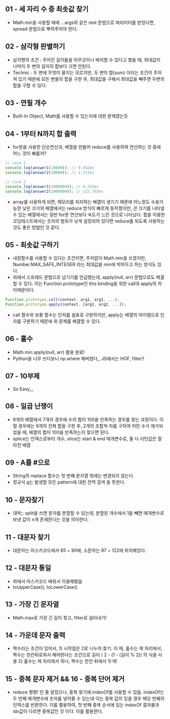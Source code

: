## 01 - 세 자리 수 중 최솟값 찾기

- Math.min을 사용할 때에 ...args와 같은 rest 문법으로 파라미터를 받았다면, spread 문법으로 뿌려주어야 한다.

## 02 - 삼각형 판별하기

- 삼각형의 조건 : 주어진 길이들을 아무곳이나 배치할 수 있다고 했을 때, 최대값이 나머지 두 변의 길이의 합보다 크면 안된다.
- Technic : 두 변에 무엇이 올지는 모르지만, 두 변의 합(sum) 이라는 조건이 주어져 있기 때문에 모든 변들의 합을 구한 후, 최대값을 구해서 최대값을 빼주면 두변의 합을 구할 수 있다.

## 03 - 연필 개수

- Built-In Object, Math를 사용할 수 있는지에 대한 문제였는듯

## 04 - 1부터 N까지 합 출력

- for문을 사용한 단순연산과, 배열을 만들어 reduce를 사용하여 연산하는 것 중에 어느 것이 빠를까?

```jsx
// case 1
console.log(answer1(10000)); // 9.942ms
console.log(answer2(10000)); // 1.711ms

// case 2
console.log(answer1(1000000)); // 6.291ms
console.log(answer2(1000000)); // 122.785ms
```

- array를 사용하게 되면, 메모리를 차지하는 배열이 생기기 때문에 어느정도 수용가능한 낮은 크기의 배열에서는 reduce 방식이 빠르게 동작했지만, 큰 크기를 나타낼 수 있는 배열에서는 일반 for문 연산보다 속도가 느린 것으로 나타났다. 합을 이용한 코딩테스트에서는 숫자의 범위가 낮게 설정되어 있다면 reduce를 되도록 사용하는 것도 좋은 방법인 것 같다.

## 05 - 최솟값 구하기

- 내장함수를 사용할 수 있다는 조건이면, 주저없이 Math.min을 쓰겠지만, Number.MAX_SAFE_INTEGER 라는 최대값을 min에 박아두고 하는 방식도 있다.
- 위에서 스프레드 문법으로 넘기기를 언급했는데, apply(null, arr) 문법으로도 해결할 수 있다. 이는 Function.prototype인 this binding을 위한 call과 apply의 차이때문이다.

```jsx
Function.prototype.call(context, arg1, arg2, ...);
Function.prototype.apply(context, [arg1, arg2, ...]);
```

- call 함수와 보통 함수는 인자를 쉼표로 구분하지만, apply는 배열의 아이템으로 인자를 구분하기 때문에 위 문제를 해결할 수 있다.

## 06 - 홀수

- Math.min.apply(null, arr) 활용 완료!
- Python을 너무 쓰다보니 np.where 해버렸다,, JS에서는 HOF, filter!!

## 07 - 10부제

- So Easy,,,

## 08 - 일곱 난쟁이

- 9개의 배열에서 7개의 경우에 수의 합이 100을 만족하는 경우를 찾는 과정이다. 이럴 경우에는 9개의 전체 합을 구한 후, 2개의 조합씩 차를 구하여 어떤 수가 제거되었을 때, 배열의 합이 100을 만족하는지 찾으면 된다.
- splice는 인덱스로부터 개수, slice는 start & end 매개변수로, 둘 다 리턴값은 잘라진 배열

## 09 - A를 #으로

- String의 replace 함수는 첫 번째 문자열 밖에는 변경되지 않는다.
- 정규식 g는 발생할 모든 pattern에 대한 전역 검색 을 뜻한다.

## 10 - 문자찾기

- 대박;; split을 쓰면 문자를 분할할 수 있는데, 분할된 개수에서 1을 빼면 매개변수로 보낸 값이 n개 존재한다는 것을 의미한다.

## 11 - 대문자 찾기

- 대문자는 아스키코드에서 65 ~ 90에, 소문자는 97 ~ 122에 위치해있다.

## 12 - 대문자 통일

- 위에서 아스키코드 배워서 이용해봤음
- toUpperCase(), toLowerCase()

## 13 - 가장 긴 문자열

- Math.max로 가장 긴 길이 찾고, filter로 걸러내기!

## 14 - 가운데 문자 출력

- 짝수라는 조건이 있어서, 1) 시작점은 2로 나누어 찾기. 이 때, 홀수는 제 자리에서, 짝수는 한칸뒤로와서 해야한다는 조건으로 길이 / 2 - (1 - (길이 % 2)) 의 식을 사용 2) 홀수는 제 자리에서 하나, 짝수는 한칸 뒤에서 두개!

## 15 - 중복 문자 제거 && 16 - 중복 단어 제거

- reduce 짱짱! 인 줄 알았으나, 중복 찾기에 indexOf를 사용할 수 있음. indexOf는 두 번째 매개변수에 숫자를 넣어줄 수 있는데 이는 중복 값이 있을 경우 해당 번째의 인덱스를 반환한다. 이를 활용하여, 첫 번째 중복 순서에 있는 indexOf 결과물과 idx값이 다르면 중복값인 것 이다. 이를 활용한다.
